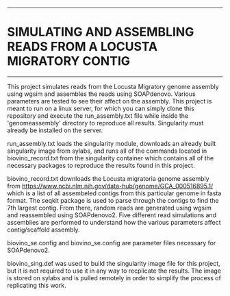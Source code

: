 **************************************************************************************************************
# SIMULATING AND ASSEMBLING READS FROM A LOCUSTA MIGRATORY CONTIG
**************************************************************************************************************
This project simulates reads from the Locusta Migratory genome assembly using wgsim and assembles the reads using SOAPdenovo. Various parameters are tested to see their affect on the assembly. This project is meant to run on a linux server, for which you can simply clone this repository and execute the run_assembly.txt file while inside the 'genomeassembly' directory to reproduce all results. Singularity must already be installed on the server.

run_assembly.txt loads the singularity module, downloads an already built singularity image from sylabs, and runs all of the commands located in biovino_record.txt from the singularity container which contains all of the necessary packages to reproduce the results found in this project.

biovino_record.txt downloads the Locusta migratoria genome assembly from https://www.ncbi.nlm.nih.gov/data-hub/genome/GCA_000516895.1/ which is a list of all assembeled contigs from this particular genome in fasta format. The seqkit package is used to parse through the contigs to find the 7th largest contig. From there, random reads are generated using wgsim and reassembled using SOAPdenovo2. Five different read simulations and assemblies are performed to understand how the various parameters affect contig/scaffold assembly.

biovino_se.config and biovino_se.config are parameter files necessary for SOAPdenovo2.

biovino_sing.def was used to build the singularity image file for this project, but it is not required to use it in any way to recplicate the results. The image is stored on sylabs and is pulled remotely in order to simplify the process of replicating this work.
